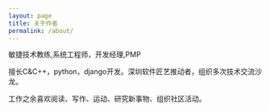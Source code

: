 ```yaml
---
layout: page
title: 关于作者
permalink: /about/
---
```


敏捷技术教练,系统工程师，开发经理,PMP

擅长C&C++，python，django开发。深圳软件匠艺推动者，组织多次技术交流沙龙。

工作之余喜欢阅读、写作、运动、研究新事物、组织社区活动。
